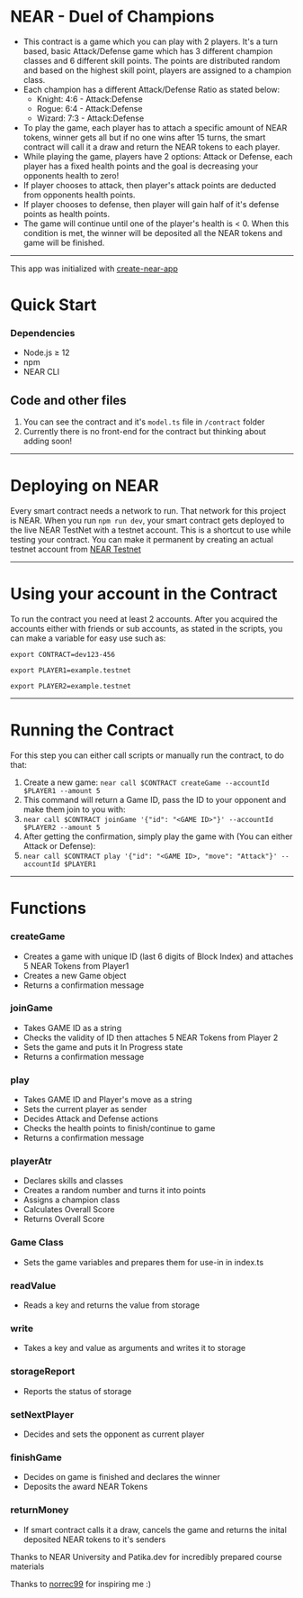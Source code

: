 # NEAR - Duel of Champions

- This contract is a game which you can play with 2 players. It's a turn based, basic Attack/Defense game which has 3 different champion classes and 6 different skill points. The points are distributed random and based on the highest skill point, players are assigned to a champion class.
- Each champion has a different Attack/Defense Ratio as stated below:
  - Knight: 4:6 - Attack:Defense
  - Rogue: 6:4 - Attack:Defense
  - Wizard: 7:3 - Attack:Defense
- To play the game, each player has to attach a specific amount of NEAR tokens, winner gets all but if no one wins after 15 turns, the smart contract will call it a draw and return the NEAR tokens to each player.
- While playing the game, players have 2 options: Attack or Defense, each player has a fixed health points and the goal is decreasing your opponents health to zero!
- If player chooses to attack, then player's attack points are deducted from opponents health points.
- If player chooses to defense, then player will gain half of it's defense points as health points.
- The game will continue until one of the player's health is < 0. When this condition is met, the winner will be deposited all the NEAR tokens and game will be finished.

---

This app was initialized with [create-near-app](https://github.com/near/create-near-app)

# Quick Start

### Dependencies

+ Node.js ≥ 12
+ npm
+ NEAR CLI

## Code and other files

1. You can see the contract and it's `model.ts` file in `/contract` folder
2. Currently there is no front-end for the contract but thinking about adding soon!

---

# Deploying on NEAR 
Every smart contract needs a network to run. That network for this project is NEAR. When you run `npm run dev`, your smart contract gets deployed to the live NEAR TestNet with a testnet account. This is a shortcut to use while testing your contract. You can make it permanent by creating an actual testnet account from [NEAR Testnet](https://wallet.testnet.near.org/create)

---

# Using your account in the Contract
To run the contract you need at least 2 accounts. After you acquired the accounts either with friends or sub accounts, as stated in the scripts, you can make a variable for easy use such as:

`export CONTRACT=dev123-456`

`export PLAYER1=example.testnet`

`export PLAYER2=example.testnet`

---

# Running the Contract

For this step you can either call scripts or manually run the contract, to do that:
1. Create a new game: `near call $CONTRACT createGame --accountId $PLAYER1 --amount 5`
2. This command will return a Game ID, pass the ID to your opponent and make them join to you with:
3. `near call $CONTRACT joinGame '{"id": "<GAME ID>"}' --accountId $PLAYER2 --amount 5`
4. After getting the confirmation, simply play the game with (You can either Attack or Defense):
5. `near call $CONTRACT play '{"id": "<GAME ID>, "move": "Attack"}' --accountId $PLAYER1`

---

# Functions 
### createGame
+ Creates a game with unique ID (last 6 digits of Block Index) and attaches 5 NEAR Tokens from Player1
+ Creates a new Game object
+ Returns a confirmation message

### joinGame
+ Takes GAME ID as a string
+ Checks the validity of ID then attaches 5 NEAR Tokens from Player 2
+ Sets the game and puts it In Progress state
+ Returns a confirmation message

### play
+ Takes GAME ID and Player's move as a string 
+ Sets the current player as sender
+ Decides Attack and Defense actions
+ Checks the health points to finish/continue to game
+ Returns a confirmation message

### playerAtr
+ Declares skills and classes
+ Creates a random number and turns it into points
+ Assigns a champion class
+ Calculates Overall Score
+ Returns Overall Score

### Game Class
+ Sets the game variables and prepares them for use-in in index.ts

### readValue
+ Reads a key and returns the value from storage

### write
+ Takes a key and value as arguments and writes it to storage

### storageReport
+ Reports the status of storage

### setNextPlayer
+ Decides and sets the opponent as current player

### finishGame
+ Decides on game is finished and declares the winner
+ Deposits the award NEAR Tokens

### returnMoney
+ If smart contract calls it a draw, cancels the game and returns the inital deposited NEAR tokens to it's senders


Thanks to NEAR University and Patika.dev for incredibly prepared course materials

Thanks to [norrec99](https://github.com/norrec99/Guess-My-Number) for inspiring me :)
